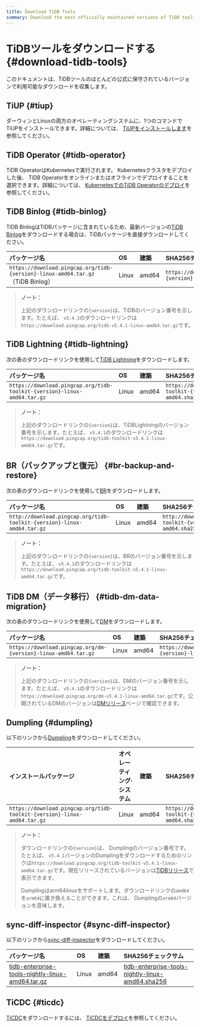 ```yaml
---
title: Download TiDB Tools
summary: Download the most officially maintained versions of TiDB tools.
---
```


# TiDBツールをダウンロードする {#download-tidb-tools}

このドキュメントは、TiDBツールのほとんどの公式に保守されているバージョンで利用可能なダウンロードを収集します。

## TiUP {#tiup}

ダーウィンとLinuxの両方のオペレーティングシステムに、1つのコマンドでTiUPをインストールできます。詳細については、 [TiUPをインストールします](/tiup/tiup-overview.md#install-tiup)を参照してください。

## TiDB Operator {#tidb-operator}

TiDB OperatorはKubernetesで実行されます。 Kubernetesクラスタをデプロイした後、 TiDB Operatorをオンラインまたはオフラインでデプロイすることを選択できます。詳細については、 [KubernetesでのTiDB Operatorのデプロイ](https://docs.pingcap.com/tidb-in-kubernetes/stable/deploy-tidb-operator/)を参照してください。

## TiDB Binlog {#tidb-binlog}

TiDB BinlogはTiDBパッケージに含まれているため、最新バージョンの[TiDB Binlog](/tidb-binlog/tidb-binlog-overview.md)をダウンロードする場合は、TiDBパッケージを直接ダウンロードしてください。

| パッケージ名                                                                         | OS    | 建築    | SHA256チェックサム                                                     |
| :----------------------------------------------------------------------------- | :---- | :---- | :--------------------------------------------------------------- |
| `https://download.pingcap.org/tidb-{version}-linux-amd64.tar.gz` （TiDB Binlog） | Linux | amd64 | `https://download.pingcap.org/tidb-{version}-linux-amd64.sha256` |

> **ノート：**
>
> 上記のダウンロードリンクの`{version}`は、TiDBのバージョン番号を示します。たとえば、 `v5.4.1`のダウンロードリンクは`https://download.pingcap.org/tidb-v5.4.1-linux-amd64.tar.gz`です。

## TiDB Lightning {#tidb-lightning}

次の表のダウンロードリンクを使用して[TiDB Lightning](/tidb-lightning/tidb-lightning-overview.md)をダウンロードします。

| パッケージ名                                                                   | OS    | 建築    | SHA256チェックサム                                                             |
| :----------------------------------------------------------------------- | :---- | :---- | :----------------------------------------------------------------------- |
| `https://download.pingcap.org/tidb-toolkit-{version}-linux-amd64.tar.gz` | Linux | amd64 | `https://download.pingcap.org/tidb-toolkit-{version}-linux-amd64.sha256` |

> **ノート：**
>
> 上記のダウンロードリンクの`{version}`は、TiDBLightningのバージョン番号を示します。たとえば、 `v5.4.1`のダウンロードリンクは`https://download.pingcap.org/tidb-toolkit-v5.4.1-linux-amd64.tar.gz`です。

## BR（バックアップと復元） {#br-backup-and-restore}

次の表のダウンロードリンクを使用して[BR](/br/backup-and-restore-tool.md)をダウンロードします。

| パッケージ名                                                                  | OS    | 建築    | SHA256チェックサム                                                            |
| :---------------------------------------------------------------------- | :---- | :---- | :---------------------------------------------------------------------- |
| `http://download.pingcap.org/tidb-toolkit-{version}-linux-amd64.tar.gz` | Linux | amd64 | `http://download.pingcap.org/tidb-toolkit-{version}-linux-amd64.sha256` |

> **ノート：**
>
> 上記のダウンロードリンクの`{version}`は、BRのバージョン番号を示します。たとえば、 `v5.4.1`のダウンロードリンクは`https://download.pingcap.org/tidb-toolkit-v5.4.1-linux-amd64.tar.gz`です。

## TiDB DM（データ移行） {#tidb-dm-data-migration}

次の表のダウンロードリンクを使用して[DM](/dm/dm-overview.md)をダウンロードします。

| パッケージ名                                                         | OS    | 建築    | SHA256チェックサム                                                   |
| :------------------------------------------------------------- | :---- | :---- | :------------------------------------------------------------- |
| `https://download.pingcap.org/dm-{version}-linux-amd64.tar.gz` | Linux | amd64 | `https://download.pingcap.org/dm-{version}-linux-amd64.sha256` |

> **ノート：**
>
> 上記のダウンロードリンクの`{version}`は、DMのバージョン番号を示します。たとえば、 `v5.4.1`のダウンロードリンクは`https://download.pingcap.org/dm-v5.4.1-linux-amd64.tar.gz`です。公開されているDMのバージョンは[DMリリース](https://github.com/pingcap/dm/releases)ページで確認できます。

## Dumpling {#dumpling}

以下のリンクから[Dumpling](/dumpling-overview.md)をダウンロードしてください。

| インストールパッケージ                                                              | オペレーティング·システム | 建築    | SHA256チェックサム                                                             |
| :----------------------------------------------------------------------- | :------------ | :---- | :----------------------------------------------------------------------- |
| `https://download.pingcap.org/tidb-toolkit-{version}-linux-amd64.tar.gz` | Linux         | amd64 | `https://download.pingcap.org/tidb-toolkit-{version}-linux-amd64.sha256` |

> **ノート：**
>
> ダウンロードリンクの`{version}`は、 Dumplingのバージョン番号です。たとえば、 `v5.4.1`バージョンのDumplingをダウンロードするためのリンクは`https://download.pingcap.org/tidb-toolkit-v5.4.1-linux-amd64.tar.gz`です。現在リリースされているバージョンは[TiDBリリース](https://github.com/pingcap/tidb/releases)で表示できます。
>
> Dumplingはarm64linuxをサポートします。ダウンロードリンクの`amd64`を`arm64`に置き換えることができます。これは、 Dumplingの`arm64`バージョンを意味します。

## sync-diff-inspector {#sync-diff-inspector}

以下のリンクから[sync-diff-inspector](/sync-diff-inspector/sync-diff-inspector-overview.md)をダウンロードしてください。

| パッケージ名                                                                                                                            | OS    | 建築    | SHA256チェックサム                                                                                                                      |
| :-------------------------------------------------------------------------------------------------------------------------------- | :---- | :---- | :-------------------------------------------------------------------------------------------------------------------------------- |
| [tidb-enterprise-tools-nightly-linux-amd64.tar.gz](https://download.pingcap.org/tidb-enterprise-tools-nightly-linux-amd64.tar.gz) | Linux | amd64 | [tidb-enterprise-tools-nightly-linux-amd64.sha256](https://download.pingcap.org/tidb-enterprise-tools-nightly-linux-amd64.sha256) |

## TiCDC {#ticdc}

[TiCDC](/ticdc/ticdc-overview.md)をダウンロードするには、 [TiCDCをデプロイ](/ticdc/deploy-ticdc.md)を参照してください。
